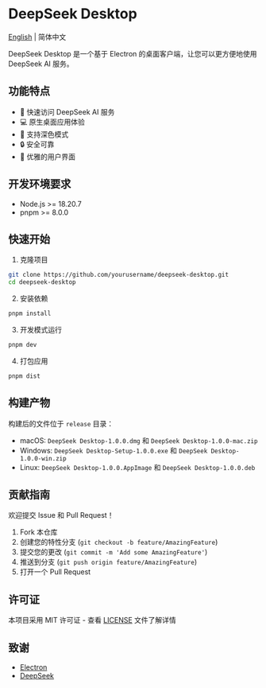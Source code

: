 # DeepSeek Desktop

[English](./README.md) | 简体中文

DeepSeek Desktop 是一个基于 Electron 的桌面客户端，让您可以更方便地使用 DeepSeek AI 服务。

## 功能特点

- 🚀 快速访问 DeepSeek AI 服务
- 💻 原生桌面应用体验
- 🌙 支持深色模式
- 🔒 安全可靠
- 🎨 优雅的用户界面

## 开发环境要求

- Node.js >= 18.20.7
- pnpm >= 8.0.0

## 快速开始

1. 克隆项目
```bash
git clone https://github.com/yourusername/deepseek-desktop.git
cd deepseek-desktop
```

2. 安装依赖
```bash
pnpm install
```

3. 开发模式运行
```bash
pnpm dev
```

4. 打包应用
```bash
pnpm dist
```

## 构建产物

构建后的文件位于 `release` 目录：

- macOS: `DeepSeek Desktop-1.0.0.dmg` 和 `DeepSeek Desktop-1.0.0-mac.zip`
- Windows: `DeepSeek Desktop-Setup-1.0.0.exe` 和 `DeepSeek Desktop-1.0.0-win.zip`
- Linux: `DeepSeek Desktop-1.0.0.AppImage` 和 `DeepSeek Desktop-1.0.0.deb`

## 贡献指南

欢迎提交 Issue 和 Pull Request！

1. Fork 本仓库
2. 创建您的特性分支 (`git checkout -b feature/AmazingFeature`)
3. 提交您的更改 (`git commit -m 'Add some AmazingFeature'`)
4. 推送到分支 (`git push origin feature/AmazingFeature`)
5. 打开一个 Pull Request

## 许可证

本项目采用 MIT 许可证 - 查看 [LICENSE](LICENSE) 文件了解详情

## 致谢

- [Electron](https://www.electronjs.org/)
- [DeepSeek](https://chat.deepseek.com/) 